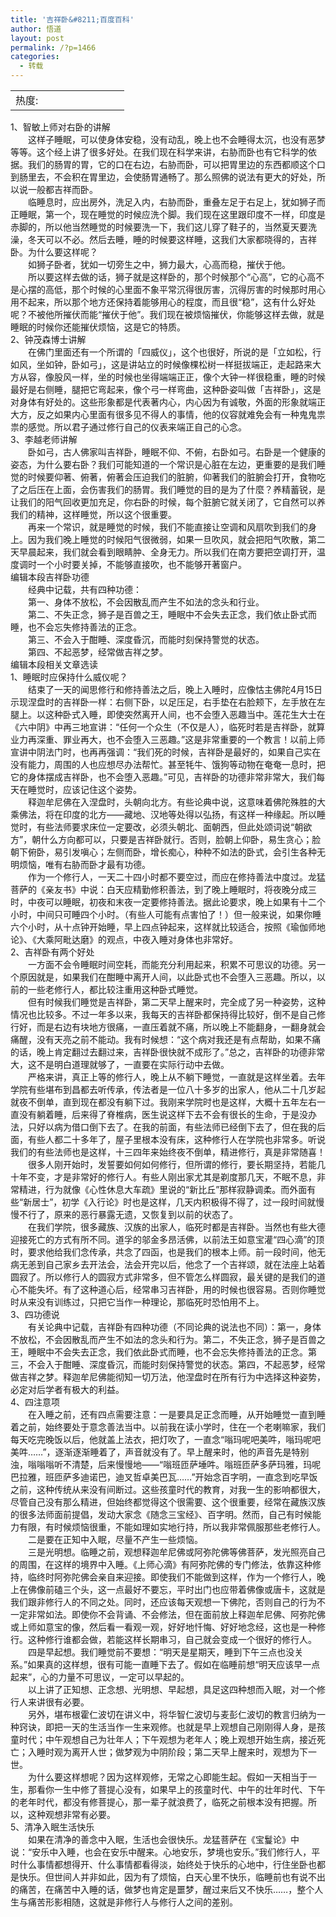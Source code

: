 ```yaml
---
title: '吉祥卧&#8211;百度百科'
author: 悟道
layout: post
permalink: /?p=1466
categories:
  - 转载
---
```

<table>
  <tr cellpadding=0><td>
    热度:
  </td><td cellpadding=0><img src='http://210.75.224.29/wordpress/wp-content/plugins/statpresscn/images/sun.gif' width=10 height=10 border=0 /></td><td cellpadding=0><img src='http://210.75.224.29/wordpress/wp-content/plugins/statpresscn/images/sun_dark.gif' width=10 height=10 border=0 /></td><td cellpadding=0><img src='http://210.75.224.29/wordpress/wp-content/plugins/statpresscn/images/sun_dark.gif' width=10 height=10 border=0 /></td><td cellpadding=0><img src='http://210.75.224.29/wordpress/wp-content/plugins/statpresscn/images/sun_dark.gif' width=10 height=10 border=0 /></td><td cellpadding=0><img src='http://210.75.224.29/wordpress/wp-content/plugins/statpresscn/images/sun_dark.gif' width=10 height=10 border=0 /></td></tr>
</table>

1、智敏上师对右卧的讲解  
　　这样子睡眠，可以使身体安稳，没有动乱，晚上也不会睡得太沉，也没有恶梦等等。这个经上讲了很多好处。在我们现在科学来讲，右胁而卧也有它科学的依据。我们的肠胃的胃，它的口在右边，右胁而卧，可以把胃里边的东西都顺这个口到肠里去，不会积在胃里边，会使肠胃通畅了。那么照佛的说法有更大的好处，所以说一般都吉祥而卧。  
　　临睡息时，应出房外，洗足入内，右胁而卧，重叠左足于右足上，犹如狮子而正睡眠，第一个，现在睡觉的时候应洗个脚。我们现在这里跟印度不一样，印度是赤脚的，所以他当然睡觉的时候要洗一下，我们这儿穿了鞋子的，当然夏天要洗澡，冬天可以不必。然后去睡，睡的时候要这样睡，这我们大家都晓得的，吉祥卧。为什么要这样呢？  
　　如狮子卧者，犹如一切旁生之中，狮力最大，心高而稳，摧伏于他。  
　　所以要这样去做的话，狮子就是这样卧的，那个时候那个“心高”，它的心高不是心摆的高低，那个时候的心里面不象平常沉得很厉害，沉得厉害的时候那时用心用不起来，所以那个地方还保持着能够用心的程度，而且很“稳”，这有什么好处呢？不被他所摧伏而能“摧伏于他”。我们现在被烦恼摧伏，你能够这样去做，就是睡眠的时候你还能摧伏烦恼，这是它的特质。  
2、钟茂森博士讲解  
　　在佛门里面还有一个所谓的「四威仪」，这个也很好，所说的是「立如松，行如风，坐如钟，卧如弓」，这是讲站立的时候像棵松树一样挺拔端正，走起路来大方从容，像股风一样，坐的时候也坐得端端正正，像个大钟一样很稳重，睡的时候最好是右侧睡，腿把它弯起来，像个弓一样弯曲，这种卧姿叫做「吉祥卧」，这是对身体有好处的。这些形象都是代表著内心，内心因为有诚敬，外面的形象就端正大方，反之如果内心里面有很多见不得人的事情，他的仪容就难免会有一种鬼鬼祟祟的感觉。所以君子通过修行自己的仪表来端正自己的心念。  
3、李越老师讲解  
　　卧如弓，古人佛家叫吉祥卧，睡眠不仰、不俯，右卧如弓。右卧是一个健康的姿态，为什么要右卧？我们可能知道的一个常识是心脏在左边，更重要的是我们睡觉的时候要仰著、俯著，俯著会压迫我们的脏腑，仰著我们的脏腑会打开，食物吃了之后压在上面，会伤害我们的肠胃。我们睡觉的目的是为了什麼？养精蓄锐，是让我们的阳气回收更加充足，你右卧的时候，每个脏腑它就关闭了，它自然可以养我们的精神，这样睡觉，所以这个很重要。  
　　再来一个常识，就是睡觉的时候，我们不能直接让空调和风扇吹到我们的身上。因为我们晚上睡觉的时候阳气很微弱，如果一旦吹风，就会把阳气吹散，第二天早晨起来，我们就会看到眼睛肿、全身无力。所以我们在南方要把空调打开，温度调时一个小时要关掉，不能够直接吹，也不能够开著窗户。  
编辑本段吉祥卧功德  
　　经典中记载，共有四种功德：  
　　第一、身体不放松，不会因散乱而产生不如法的念头和行业。  
　　第二、不失正念，狮子是百兽之王，睡眠中不会失去正念，我们依止卧式而睡，也不会忘失修持善法的正念。  
　　第三、不会入于酣睡、深度昏沉，而能时刻保持警觉的状态。  
　　第四、不起恶梦，经常做吉祥之梦。  
编辑本段相关文章选读  
1、睡眠时应保持什么威仪呢？  
　　结束了一天的闻思修行和修持善法之后，晚上入睡时，应像怙主佛陀4月15日示现涅盘时的吉祥卧一样：右侧下卧，以足压足，右手垫在右脸颊下，左手放在左腿上。以这种卧式入睡，即使突然离开人间，也不会堕入恶趣当中。莲花生大士在《六中阴》中再三地宣讲：“任何一个众生（不仅是人），临死时若是吉祥卧，就算业力再深重、罪业再大，也不会堕入三恶趣。”这是非常重要的一个教言！以前上师宣讲中阴法门时，也再再强调：“我们死的时候，吉祥卧是最好的，如果自己实在没有能力，周围的人也应想尽办法帮忙。甚至牦牛、饿狗等动物在奄奄一息时，把它的身体摆成吉祥卧，也不会堕入恶趣。”可见，吉祥卧的功德非常非常大，我们每天在睡觉时，应该记住这个姿势。  
　　释迦牟尼佛在入涅盘时，头朝向北方。有些论典中说，这意味着佛陀殊胜的大乘佛法，将在印度的北方——藏地、汉地等处得以弘扬，有这样一种缘起。所以睡觉时，有些法师要求床位一定要改，必须头朝北、面朝西，但此处颂词说“朝欲方”，朝什么方向都可以，只要是吉祥卧就行。否则，脸朝上仰卧，易生贪心；脸朝下俯卧，易引发嗔心；左侧而卧，增长痴心，种种不如法的卧式，会引生各种无明烦恼，唯有右胁而卧才最有功德。  
　　作为一个修行人，一天二十四小时都不要空过，而应在修持善法中度过。龙猛菩萨的《亲友书》中说：白天应精勤修积善法，到了晚上睡眠时，将夜晚分成三时，中夜可以睡眠，初夜和末夜一定要修持善法。据此论要求，晚上如果有十二个小时，中间只可睡四个小时。（有些人可能有点害怕了！）但一般来说，如果你睡六个小时，从十点钟开始睡，早上四点钟起来，这样就比较适合，按照《瑜伽师地论》、《大乘阿毗达磨》的观点，中夜入睡对身体也非常好。  
2、吉祥卧有两个好处  
　　一方面不会令睡眠时间空耗，而能充分利用起来，积累不可思议的功德。另一个原因就是，如果我们在酣睡中离开人间，以此卧式也不会堕入三恶趣。所以，以前的一些老修行人，都比较注重用这种卧式睡觉。  
　　但有时候我们睡觉是吉祥卧，第二天早上醒来时，完全成了另一种姿势，这种情况也比较多。不过一年多以来，我每天的吉祥卧都保持得比较好，倒不是自己修行好，而是右边有块地方很痛，一直压着就不痛，所以晚上不能翻身，一翻身就会痛醒，没有天亮之前不能动。我有时候想：“这个病对我还是有点帮助，如果不痛的话，晚上肯定翻过去翻过来，吉祥卧很快就不成形了。”总之，吉祥卧的功德非常大，这不是明白道理就够了，一直要在实际行动中去做。  
　　严格来讲，真正上等的修行人，晚上从不躺下睡觉，一直就是这样坐着。去年学院有些堪布到昌都去听传承，传法者是一位八十多岁的出家人，他从二十几岁起就夜不倒单，直到现在都没有躺下过。我刚来学院时也是这样，大概十五年左右一直没有躺着睡，后来得了脊椎病，医生说这样下去不会有很长的生命，于是没办法，只好以病为借口倒下去了。在我的前面，有些法师已经倒下去了，但在我的后面，有些人都二十多年了，屋子里根本没有床，这种修行人在学院也非常多。听说我们的有些法师也是这样，十三四年来始终夜不倒单，精进修行，真是非常随喜！  
　　很多人刚开始时，发誓要如何如何修行，但所谓的修行，要长期坚持，若能几十年不变，才是非常好的修行人。有些人刚出家尤其是剃度那几天，不眠不息，非常精进，行为就像《心性休息大车疏》里说的“新比丘”那样寂静调柔。而外面有些“新居士”，初学《入行论》时也是这样，几天内积极得不得了，过一段时间就慢慢不行了，原来的恶行暴露无遗，又恢复到以前的状态了。  
　　在我们学院，很多藏族、汉族的出家人，临死时都是吉祥卧。当然也有些大德迎接死亡的方式有所不同。道孚的邬金多昂活佛，以前法王如意宝灌“四心滴”的顶时，要求他给我们念传承，共念了四函，也是我们的根本上师。前一段时间，他无病无恙到自己家乡去开法会，法会开完以后，他念了一个吉祥颂，就在法座上站着圆寂了。所以修行人的圆寂方式非常多，但不管怎么样圆寂，最关键的是我们的道心不能失坏。有了这种道心后，经常串习吉祥卧，用的时候也很容易。否则你睡觉时从来没有训练过，只把它当作一种理论，那临死时恐怕用不上。  
3、四功德说  
　　有关论典中记载，吉祥卧有四种功德（不同论典的说法也不同）：第一，身体不放松，不会因散乱而产生不如法的念头和行为。第二，不失正念，狮子是百兽之王，睡眠中不会失去正念，我们依此卧式而睡，也不会忘失修持善法的正念。第三，不会入于酣睡、深度昏沉，而能时刻保持警觉的状态。第四，不起恶梦，经常做吉祥之梦。释迦牟尼佛能彻知一切万法，他涅盘时在所有行为中选择这种姿势，必定对后学者有极大的利益。  
4、四注意项  
　　在入睡之前，还有四点需要注意：一是要具足正念而睡，从开始睡觉一直到睡着之前，始终要处于意念善法当中。以前我在读小学时，住在一个老喇嘛家，我们每天吃完晚饭以后，他就盖上法衣，把灯吹了，一直念“嗡玛呢吧美吽，嗡玛呢吧美吽……”，逐渐逐渐睡着了，声音就没有了。早上醒来时，他的声音先是特别浊，嗡嗡嗡听不清楚，后来慢慢地——“嗡班匝萨埵吽。嗡班匝萨多萨玛雅，玛呢巴拉雅，班匝萨多迪诺巴，迪叉哲卓美巴瓦……”开始念百字明，一直念到吃早饭之前，这种传统从来没有间断过。这些孩童时代的教育，对我一生的影响都很大，尽管自己没有那么精进，但始终都觉得这个很需要、这个很重要，经常在藏族汉族的很多法师面前提倡，发动大家念《随念三宝经》、百字明。然而，自己有时候能力有限，有时候烦恼很重，不能如理如实地行持，所以我非常佩服那些老修行人。  
　　二是要在正知中入眠，尽量不产生一些烦恼。  
　　三是光明想。临睡之前，观想释迦牟尼佛或阿弥陀佛等佛菩萨，发光照亮自己的周围，在这样的境界中入睡。《上师心滴》有阿弥陀佛的专门修法，依靠这种修持，临终时阿弥陀佛会亲自来迎接。即使我们不能做到这样，作为一个修行人，晚上在佛像前磕三个头，这一点最好不要忘，平时出门也应带着佛像或唐卡，这就是我们跟非修行人的不同之处。同时，还应该每天观想一下佛陀，否则自己的行为不一定非常如法。即使你不会背诵、不会修法，但在面前放上释迦牟尼佛、阿弥陀佛或上师如意宝的像，然后看一看观一观，好好地忏悔、好好地念经，这也是一种修行。这种修行谁都会做，若能这样长期串习，自己就会变成一个很好的修行人。  
　　四是早起想。我们睡觉前不要想：“明天是星期天，睡到下午三点也没关系。”如果真的这样想，很有可能一直睡下去了。假如在临睡前想“明天应该早一点起来”，心的力量不可思议，一定可以早起的。  
　　以上讲了正知想、正念想、光明想、早起想，具足这四种想而入眠，对一个修行人来讲很有必要。  
　　另外，堪布根霍仁波切在讲义中，将华智仁波切与麦彭仁波切的教言归纳为一种窍诀，即把一天的生活当作一生来观修。也就是早上观想自己刚刚得人身，是孩童时代；中午观想自己为壮年人；下午观想为老年人；晚上观想开始生病，接近死亡；入睡时观为离开人世；做梦观为中阴阶段；第二天早上醒来时，观想为下一世。  
　　为什么要这样想呢？因为这样观修，无常之心即能生起。假如一天相当于一生，那看你一生中修了菩提心没有，如果早上的孩童时代、中午的壮年时代、下午的老年时代，都没有修菩提心，那一辈子就浪费了，临死之前根本没有把握。所以，这种观想非常有必要。  
5、清净入眠生活快乐  
　　如果在清净的善念中入眠，生活也会很快乐。龙猛菩萨在《宝鬘论》中说：“安乐中入睡，也会在安乐中醒来。心地安乐，梦境也安乐。”我们修行人，平时什么事情都想得开、什么事情都看得淡，始终处于快乐的心地中，行住坐卧也都是快乐。但世间人并非如此，因为有了烦恼，白天心里不快乐，临睡前也有说不出的痛苦，在痛苦中入睡的话，做梦也肯定是噩梦，醒过来后又不快乐……，整个人生与痛苦形影相随，这就是非修行人与修行人之间的差别。